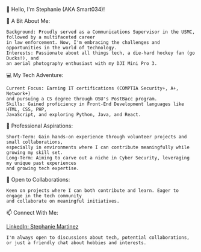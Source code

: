👋 Hello, I'm Stephanie (AKA Smart034)!

🌟 A Bit About Me:

    Background: Proudly served as a Communications Supervisor in the USMC, followed by a multifaceted career 
    in law enforcement. Now, I'm embracing the challenges and opportunities in the world of technology.
    Interests: Passionate about all things tech, a die-hard hockey fan (go Ducks!), and 
    an aerial photography enthusiast with my DJI Mini Pro 3.

💻 My Tech Adventure:

    Current Focus: Earning IT certifications (COMPTIA Security+, A+, Network+) 
    and pursuing a CS degree through OSU's PostBacc program.
    Skills: Gained proficiency in Front-End Development languages like HTML, CSS, PHP, 
    JavaScript, and exploring Python, Java, and React.

🚀 Professional Aspirations:

    Short-Term: Gain hands-on experience through volunteer projects and small collaborations, 
    especially in environments where I can contribute meaningfully while growing my skill set.
    Long-Term: Aiming to carve out a niche in Cyber Security, leveraging my unique past experiences 
    and growing tech expertise.

🤝 Open to Collaborations:

    Keen on projects where I can both contribute and learn. Eager to engage in the tech community 
    and collaborate on meaningful initiatives.

📫 Connect With Me:

[LinkedIn: Stephanie Martinez](https://www.linkedin.com/in/stephanie-martinez-73584826a/)

    I'm always open to discussions about tech, potential collaborations, or just a friendly chat about hobbies and interests.

<!-- 🌐 Check Out My Projects:
    [Link to projects or any work you want to showcase]
    [Link to your personal website or portfolio, if available]
-->
